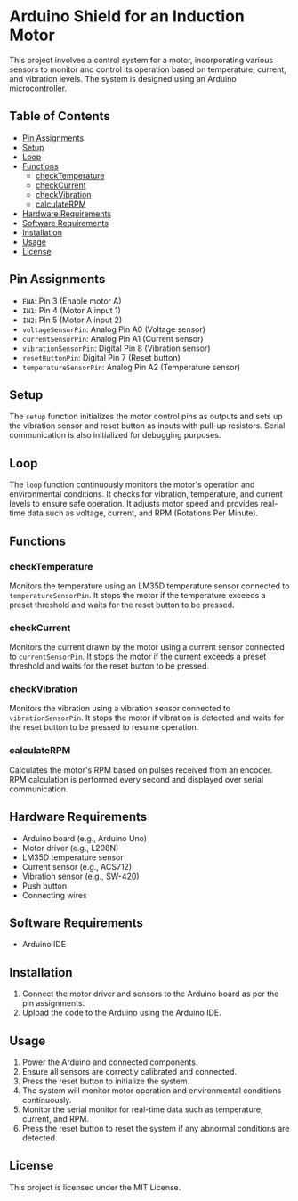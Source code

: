 # Arduino Shield for an Induction Motor

This project involves a control system for a motor, incorporating various sensors to monitor and control its operation based on temperature, current, and vibration levels. The system is designed using an Arduino microcontroller.

## Table of Contents

- [Pin Assignments](#pin-assignments)
- [Setup](#setup)
- [Loop](#loop)
- [Functions](#functions)
  - [checkTemperature](#checktemperature)
  - [checkCurrent](#checkcurrent)
  - [checkVibration](#checkvibration)
  - [calculateRPM](#calculaterpm)
- [Hardware Requirements](#hardware-requirements)
- [Software Requirements](#software-requirements)
- [Installation](#installation)
- [Usage](#usage)
- [License](#license)

## Pin Assignments

- `ENA`: Pin 3 (Enable motor A)
- `IN1`: Pin 4 (Motor A input 1)
- `IN2`: Pin 5 (Motor A input 2)
- `voltageSensorPin`: Analog Pin A0 (Voltage sensor)
- `currentSensorPin`: Analog Pin A1 (Current sensor)
- `vibrationSensorPin`: Digital Pin 8 (Vibration sensor)
- `resetButtonPin`: Digital Pin 7 (Reset button)
- `temperatureSensorPin`: Analog Pin A2 (Temperature sensor)

## Setup

The `setup` function initializes the motor control pins as outputs and sets up the vibration sensor and reset button as inputs with pull-up resistors. Serial communication is also initialized for debugging purposes.

## Loop

The `loop` function continuously monitors the motor's operation and environmental conditions. It checks for vibration, temperature, and current levels to ensure safe operation. It adjusts motor speed and provides real-time data such as voltage, current, and RPM (Rotations Per Minute).

## Functions

### checkTemperature

Monitors the temperature using an LM35D temperature sensor connected to `temperatureSensorPin`. It stops the motor if the temperature exceeds a preset threshold and waits for the reset button to be pressed.

### checkCurrent

Monitors the current drawn by the motor using a current sensor connected to `currentSensorPin`. It stops the motor if the current exceeds a preset threshold and waits for the reset button to be pressed.

### checkVibration

Monitors the vibration using a vibration sensor connected to `vibrationSensorPin`. It stops the motor if vibration is detected and waits for the reset button to be pressed to resume operation.

### calculateRPM

Calculates the motor's RPM based on pulses received from an encoder. RPM calculation is performed every second and displayed over serial communication.

## Hardware Requirements

- Arduino board (e.g., Arduino Uno)
- Motor driver (e.g., L298N)
- LM35D temperature sensor
- Current sensor (e.g., ACS712)
- Vibration sensor (e.g., SW-420)
- Push button
- Connecting wires

## Software Requirements

- Arduino IDE

## Installation

1. Connect the motor driver and sensors to the Arduino board as per the pin assignments.
2. Upload the code to the Arduino using the Arduino IDE.

## Usage

1. Power the Arduino and connected components.
2. Ensure all sensors are correctly calibrated and connected.
3. Press the reset button to initialize the system.
4. The system will monitor motor operation and environmental conditions continuously.
5. Monitor the serial monitor for real-time data such as temperature, current, and RPM.
6. Press the reset button to reset the system if any abnormal conditions are detected.

## License

This project is licensed under the MIT License.

